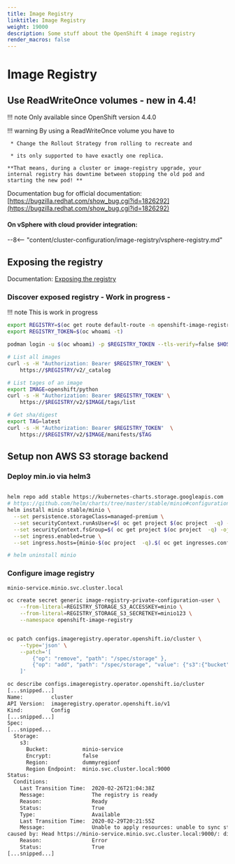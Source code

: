```yaml
---
title: Image Registry
linktitle: Image Registry
weight: 19000
description: Some stuff about the OpenShift 4 image registry
render_macros: false
---
```


# Image Registry

## Use ReadWriteOnce volumes - new in 4.4!

!!! note
    Only available since OpenShift version 4.4.0

!!! warning
    By using a ReadWriteOnce volume you have to

     * Change the Rollout Strategy from rolling to recreate and

     * its only supported to have exactly one replica.

    **That means, during a cluster or image-registry upgrade, your internal registry has downtime between stopping the old pod and starting the new pod! **

Documentation bug for official documentation: [https://bugzilla.redhat.com/show_bug.cgi?id=1826292](https://bugzilla.redhat.com/show_bug.cgi?id=1826292)

#### On vSphere with cloud provider integration:

--8<-- "content/cluster-configuration/image-registry/vsphere-registry.md"

## Exposing the registry

Documentation: [Exposing the registry
](https://docs.openshift.com/container-platform/4.3/registry/securing-exposing-registry.html)

### Discover exposed registry - Work in progress -

!!! note
    This is work in progress

```bash
export REGISTRY=$(oc get route default-route -n openshift-image-registry --template='{{ .spec.host }}')
export REGISTRY_TOKEN=$(oc whoami -t)

podman login -u $(oc whoami) -p $REGISTRY_TOKEN --tls-verify=false $HOST

# List all images
curl -s -H "Authorization: Bearer $REGISTRY_TOKEN" \
    https://$REGISTRY/v2/_catalog

# List tages of an image
export IMAGE=openshift/python
curl -s -H "Authorization: Bearer $REGISTRY_TOKEN" \
    https://$REGISTRY/v2/$IMAGE/tags/list

# Get sha/digest
export TAG=latest
curl -s -H "Authorization: Bearer $REGISTRY_TOKEN"  \
    https://$REGISTRY/v2/$IMAGE/manifests/$TAG
```

## Setup non AWS S3 storage backend

### Deploy min.io via helm3

```bash

helm repo add stable https://kubernetes-charts.storage.googleapis.com
# https://github.com/helm/charts/tree/master/stable/minio#configuration
helm install minio stable/minio \
  --set persistence.storageClass=managed-premium \
  --set securityContext.runAsUser=$( oc get project $(oc project  -q) -ojsonpath='{.metadata.annotations.openshift\.io/sa\.scc\.uid-range}' | cut -f1 -d '/' ) \
  --set securityContext.fsGroup=$( oc get project $(oc project  -q) -ojsonpath='{.metadata.annotations.openshift\.io/sa\.scc\.supplemental-groups}' | cut -f1 -d '/' ) \
  --set ingress.enabled=true \
  --set ingress.hosts={minio-$(oc project  -q).$( oc get ingresses.config.openshift.io/cluster -o jsonpath="{.spec.domain}" )}

# helm uninstall minio

```

### Configure image registry

```bash
minio-service.minio.svc.cluster.local

oc create secret generic image-registry-private-configuration-user \
    --from-literal=REGISTRY_STORAGE_S3_ACCESSKEY=minio \
    --from-literal=REGISTRY_STORAGE_S3_SECRETKEY=minio123 \
    --namespace openshift-image-registry


oc patch configs.imageregistry.operator.openshift.io/cluster \
    --type='json' \
    --patch='[
        {"op": "remove", "path": "/spec/storage" },
        {"op": "add", "path": "/spec/storage", "value": {"s3":{"bucket": "minio-service", "regionEndpoint": "minio.svc.cluster.local:9000", "encrypt": false, "region": "dummyregion"}}}
    ]'

oc describe configs.imageregistry.operator.openshift.io/cluster
[...snipped...]
Name:         cluster
API Version:  imageregistry.operator.openshift.io/v1
Kind:         Config
[...snipped...]
Spec:
[...snipped...
  Storage:
    s3:
      Bucket:           minio-service
      Encrypt:          false
      Region:           dummyregionf
      Region Endpoint:  minio.svc.cluster.local:9000
Status:
  Conditions:
    Last Transition Time:  2020-02-26T21:04:38Z
    Message:               The registry is ready
    Reason:                Ready
    Status:                True
    Type:                  Available
    Last Transition Time:  2020-02-29T20:21:55Z
    Message:               Unable to apply resources: unable to sync storage configuration: RequestError: send request failed
caused by: Head https://minio-service.minio.svc.cluster.local:9000/: dial tcp 172.30.202.88:9000: connect: connection refused
    Reason:                Error
    Status:                True
[...snipped...]


```

